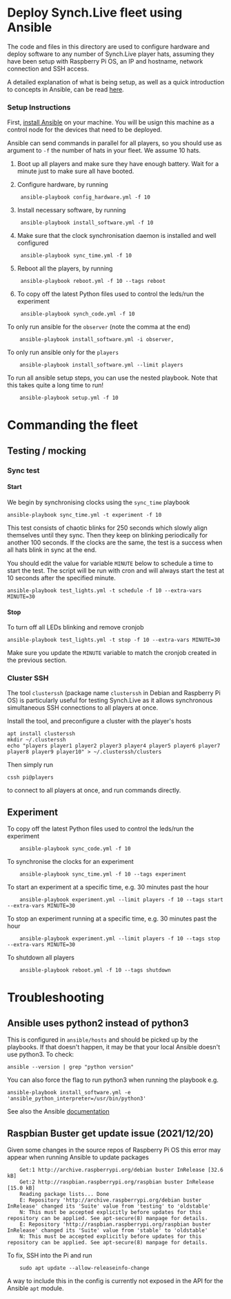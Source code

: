 # Deploy Synch.Live fleet using Ansible

The code and files in this directory are used to configure hardware and deploy software to any number of Synch.Live player hats, assuming they have been setup with Raspberry Pi OS, an IP and hostname, network connection and SSH access.

A detailed explanation of what is being setup, as well as a quick introduction to concepts in Ansible, can be read [here](https://mis.pm/synch-live-part-4#player-deploy).

### Setup Instructions

First, [install Ansible](https://docs.ansible.com/ansible/latest/installation_guide/intro_installation.html#installation-guide) on your machine. You will be usign this machine as a control node for the devices that need to be deployed.

Ansible can send commands in parallel for all players, so you should use as argument to `-f` the number of hats in your fleet. We assume 10 hats.

1. Boot up all players and make sure they have enough battery. Wait for a minute just to make sure all have booted.
2. Configure hardware, by running

        ansible-playbook config_hardware.yml -f 10

3. Install necessary software, by running

        ansible-playbook install_software.yml -f 10

4. Make sure that the clock synchronisation daemon is installed and well configured

        ansible-playbook sync_time.yml -f 10

5. Reboot all the players, by running

        ansible-playbook reboot.yml -f 10 --tags reboot

6. To copy off the latest Python files used to control the leds/run the experiment

        ansible-playbook synch_code.yml -f 10


To only run ansible for the `observer` (note the comma at the end)

        ansible-playbook install_software.yml -i observer,

To only run ansible only for the `players`

        ansible-playbook install_software.yml --limit players
        
To run all ansible setup steps, you can use the nested playbook. Note that this takes quite a long time to run!

        ansible-playbook setup.yml -f 10

# Commanding the fleet

## Testing / mocking

### Sync test
#### Start

We begin by synchronising clocks using the `sync_time` playbook

    ansible-playbook sync_time.yml -t experiment -f 10

This test consists of chaotic blinks for 250 seconds which slowly align
themselves until they sync. Then they keep on blinking periodically for
another 100 seconds. If the clocks are the same, the test is a success
when all hats blink in sync at the end.

You should edit the value for variable `MINUTE` below to schedule a time
to start the test. The script will be run with cron and will always start
the test at 10 seconds after the specified minute.

    ansible-playbook test_lights.yml -t schedule -f 10 --extra-vars MINUTE=30

#### Stop

To turn off all LEDs blinking and remove cronjob

    ansible-playbook test_lights.yml -t stop -f 10 --extra-vars MINUTE=30

Make sure you update the `MINUTE` variable to match the cronjob created
in the previous section.


### Cluster SSH

The tool `clusterssh` (package name `clusterssh` in Debian and Raspberry Pi OS)
is particularly useful for testing Synch.Live as it allows synchronous
simultaneous SSH connections to all players at once.

Install the tool, and preconfigure a cluster with the player's hosts

    apt install clusterssh
    mkdir ~/.clusterssh
    echo "players player1 player2 player3 player4 player5 player6 player7 player8 player9 player10" > ~/.clusterssh/clusters

Then simply run

    cssh pi@players

to connect to all players at once, and run commands directly.

## Experiment

To copy off the latest Python files used to control the leds/run the experiment

        ansible-playbook sync_code.yml -f 10


To synchronise the clocks for an experiment

        ansible-playbook sync_time.yml -f 10 --tags experiment


To start an experiment at a specific time, e.g. 30 minutes past the hour

        ansible-playbook experiment.yml --limit players -f 10 --tags start --extra-vars MINUTE=30


To stop an experiment running at a specific time, e.g. 30 minutes past the hour

        ansible-playbook experiment.yml --limit players -f 10 --tags stop --extra-vars MINUTE=30


To shutdown all players

        ansible-playbook reboot.yml -f 10 --tags shutdown


# Troubleshooting

## Ansible uses python2 instead of python3

This is configured in `ansible/hosts` and should be picked up by the playbooks.
If that doesn't happen, it may be that your local Ansible doesn't use python3.
To check:

    ansible --version | grep "python version"

You can also force the flag to run python3 when running the playbook e.g.

    ansible-playbook install_software.yml -e 'ansible_python_interpreter=/usr/bin/python3'

See also the Ansible [documentation](https://docs.ansible.com/ansible/latest/reference_appendices/python_3_support.html#using-python-3-on-the-managed-machines-with-commands-and-playbooks)


## Raspbian Buster get update issue (2021/12/20)

Given some changes in the source repos of Raspberry Pi OS this error may appear when
running Ansible to update packages

        Get:1 http://archive.raspberrypi.org/debian buster InRelease [32.6 kB]
        Get:2 http://raspbian.raspberrypi.org/raspbian buster InRelease [15.0 kB]
        Reading package lists... Done
        E: Repository 'http://archive.raspberrypi.org/debian buster InRelease' changed its 'Suite' value from 'testing' to 'oldstable'
        N: This must be accepted explicitly before updates for this repository can be applied. See apt-secure(8) manpage for details.
        E: Repository 'http://raspbian.raspberrypi.org/raspbian buster InRelease' changed its 'Suite' value from 'stable' to 'oldstable'
        N: This must be accepted explicitly before updates for this repository can be applied. See apt-secure(8) manpage for details.


To fix, SSH into the Pi and run

        sudo apt update --allow-releaseinfo-change

A way to include this in the config is currently not exposed in the API for the Ansible `apt` module.
